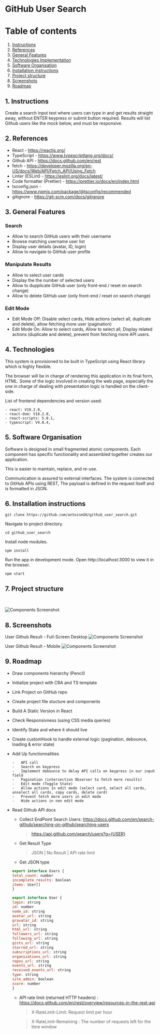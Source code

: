 # GitHub User Search

# Table of contents

1. [Instructions](#instructions)
2. [References](#references)
3. [General Features](#features)
4. [Technologies Implementation](#tech)
5. [Software Organisation](#soft-organisation)
6. [Installation instructions](#installation)
7. [Project structure](#structure)
8. [Screenshots](#screenshots)
9. [Roadmap](#roadmap)

## 1. Instructions<a name="instructions"></a>

Create a search input text where users can type in and get results straight away, without ENTER keypress or submit button required. Results will list Github users like the mock below, and must be responsive.

## 2. References<a name="references"></a>

-   React - https://reactjs.org/
-   TypeScript - https://www.typescriptlang.org/docs/
-   Github API - https://docs.github.com/en/rest
-   fetch - https://developer.mozilla.org/en-US/docs/Web/API/Fetch_API/Using_Fetch
-   Linter (ESLint) - https://eslint.org/docs/latest/
-   Code formatter (Prettier) - https://prettier.io/docs/en/index.html
-   tsconfig.json - https://www.npmjs.com/package/@tsconfig/recommended
-   gitignore - https://git-scm.com/docs/gitignore

## 3. General Features<a name="features"></a>

### Search

-   Allow to search GitHub users with their username
-   Browse matching username user list
-   Display user details (avatar, ID, login)
-   Allow to navigate to GitHub user profile

### Manipulate Results

-   Allow to select user cards
-   Display the the number of selected users
-   Allow to dupplicate GitHub user (only front-end / reset on search change)
-   Allow to delete GitHub user (only front-end / reset on search change)

### Edit Mode

-   Edit Mode Off: Disable select cards, Hide actions (select all, duplicate and delete), allow fetching more user (pagination)
-   Edit Mode On: Allow to select cards, Allow to select all, Display related actions (duplicate and delete), prevent from fetching more API users.

## 4. Technologies<a name="tech"></a>

This system is provisioned to be built in TypeScript using React library which is highly flexible.

The browser will be in charge of rendering this application in its final form, HTML. Some of the logic involved in creating the web page, especially the one in charge of dealing with presentation logic is handled on the client-side.

List of frontend dependencies and version used:

    - react: V18.2.0,
    - react-dom: V18.2.0,
    - react-scripts: 5.0.1,
    - typescript: V4.8.4,

## 5. Software Organisation<a name="soft-organisation"></a>

Software is designed in small fragmented atomic components. Each component has specific functionality and assembled together creates our application.

This is easier to maintain, replace, and re-use.

Communication is assured to external interfaces. The system is connected to GitHub APIs using REST, The payload is defined in the request itself and is formatted in JSON.

## 6. Installation instructions<a name="installation"></a>

```shell
git clone https://github.com/antoineGH/github_user_search.git
```

Navigate to project directory.

```shell
cd github_user_search
```

Install node modules.

```shell
npm install
```

Run the app in development mode. Open http://localhost:3000 to view it in the browser.

```shell
npm start
```

## 7. Project structure<a name="structure"></a>

<br>

![Components Screenshot](https://github.com/antoineGH/github_user_search/blob/main/docs/Components%20Hierarchy.jpg?raw=true)

## 8. Screenshots<a name="screenshots"></a>

<!-- TODO: Update ScreenShot with final result -->

User Github Result - Full-Screen Desktop ![Components Screenshot](https://github.com/antoineGH/github_user_search/blob/main/docs/Mockup_Laptop.jpg?raw=true)

User Github Result – Mobile ![Components Screenshot](https://github.com/antoineGH/github_user_search/blob/main/docs/Mockup_Mobile.jpg?raw=true)

## 9. Roadmap<a name="roadmap"></a>

-   Draw components hierarchy (Pencil)
-   Initialize project with CRA and TS template
-   Link Project on GitHub repo
-   Create project file stucture and components
-   Build A Static Version in React
-   Check Responsivness (using CSS media queries)
-   Identify State and where it should live
-   Create customHook to handle external logic (pagination, debounce, loading & error state)
-   Add Up functionnalities

        -   API call
        -   Search on keypress
        -   Implement debounce to delay API calls on keypress in our input field
        -   Pagination (intersection Observer to fetch more results)
        -   Edit mode (Toggle State)
        -   Allow actions in edit mode (select card, select all cards, unselect all cards, copy cards, delete card)
        -   Prevent fetch more users in edit mode
        -   Hide actions in non edit mode

-   Read Github API docs

    -   Collect EndPoint Search Users: https://docs.github.com/en/search-github/searching-on-github/searching-users
        > https://api.github.com/search/users?q={USER}
    -   Get Result Type

        > JSON | No Result | API rate limit

    -   Get JSON type

    ```Javascript
    export interface Users {
    total_count: number
    incomplete_results: boolean
    items: User[]
    }

    export interface User {
    login: string
    id: number
    node_id: string
    avatar_url: string
    gravatar_id: string
    url: string
    html_url: string
    followers_url: string
    following_url: string
    gists_url: string
    starred_url: string
    subscriptions_url: string
    organizations_url: string
    repos_url: string
    events_url: string
    received_events_url: string
    type: string
    site_admin: boolean
    score: number
    }
    ```

    -   API rate limit (returned HTTP headers) : https://docs.github.com/en/rest/overview/resources-in-the-rest-api

        > X-RateLimit-Limit: Request limit per hour

        > X-RateLimit-Remaining : The number of requests left for the time window
